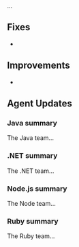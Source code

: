 <!--
title: "Contrast 3.4.9 - February 2018"
description: "Contrast 3.4.9 February 2018"
tags: "3.4.9 February Release Notes"
-->

...

## Fixes

* 


## Improvements 

* 


## Agent Updates

### Java summary 

The Java team... 

### .NET summary 

The .NET team...

### Node.js summary 

The Node team...

### Ruby summary 

The Ruby team...



